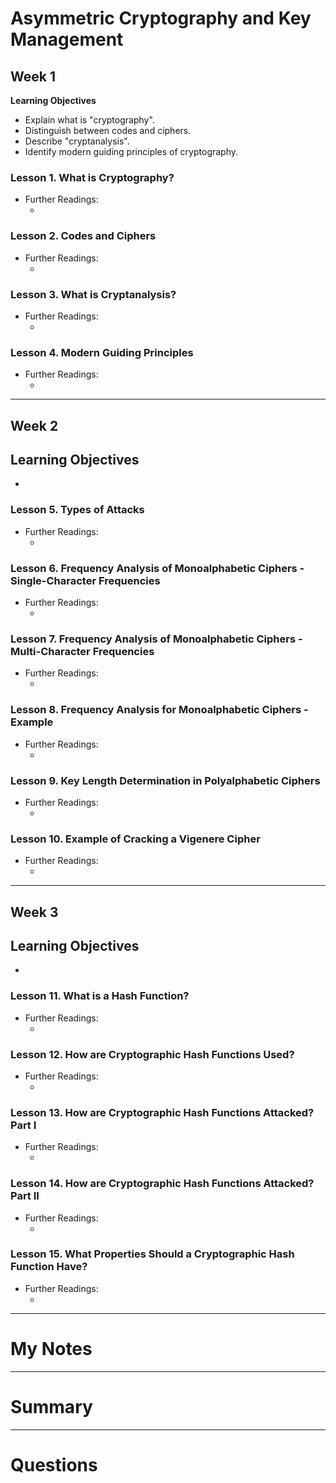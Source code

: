 # Asymmetric Cryptography and Key Management

## Week 1

__Learning Objectives__

- Explain what is "cryptography".
- Distinguish between codes and ciphers.
- Describe "cryptanalysis".
- Identify modern guiding principles of cryptography.

### Lesson 1. What is Cryptography?



- Further Readings:
    - []()

### Lesson 2. Codes and Ciphers



- Further Readings:
    - []()

### Lesson 3. What is Cryptanalysis?



- Further Readings:
    - []()

### Lesson 4. Modern Guiding Principles



- Further Readings:
    - []()




---
## Week 2

__Learning Objectives__
- 
- 

### Lesson 5. Types of Attacks



- Further Readings:
    - []()

### Lesson 6. Frequency Analysis of Monoalphabetic Ciphers - Single-Character Frequencies



- Further Readings:
    - []()

### Lesson 7. Frequency Analysis of Monoalphabetic Ciphers - Multi-Character Frequencies



- Further Readings:
    - []()

### Lesson 8. Frequency Analysis for Monoalphabetic Ciphers - Example



- Further Readings:
    - []()

### Lesson 9. Key Length Determination in Polyalphabetic Ciphers



- Further Readings:
    - []()

### Lesson 10. Example of Cracking a Vigenere Cipher



- Further Readings:
    - []()







---
## Week 3

__Learning Objectives__
- 
- 

### Lesson 11. What is a Hash Function?



- Further Readings:
    - []()

### Lesson 12. How are Cryptographic Hash Functions Used?



- Further Readings:
    - []()

### Lesson 13. How are Cryptographic Hash Functions Attacked? Part I



- Further Readings:
    - []()

### Lesson 14. How are Cryptographic Hash Functions Attacked? Part II



- Further Readings:
    - []()

### Lesson 15. What Properties Should a Cryptographic Hash Function Have?



- Further Readings:
    - []()



---
# My Notes


---
# Summary


---
# Questions

